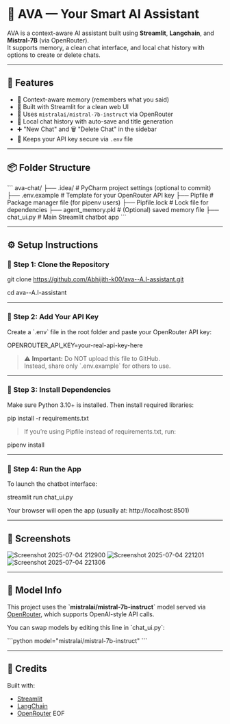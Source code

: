 # 💬 AVA — Your Smart AI Assistant

AVA is a context-aware AI assistant built using **Streamlit**, **Langchain**, and **Mistral-7B** (via OpenRouter).  
It supports memory, a clean chat interface, and local chat history with options to create or delete chats.

---

## 🚀 Features

- 🧠 Context-aware memory (remembers what you said)
- 🧼 Built with Streamlit for a clean web UI
- 💬 Uses `mistralai/mistral-7b-instruct` via OpenRouter
- 💾 Local chat history with auto-save and title generation
- ➕ "New Chat" and 🗑️ "Delete Chat" in the sidebar
- 🔐 Keeps your API key secure via `.env` file

---

## 📦 Folder Structure

\`\`\`
ava-chat/
├── .idea/                # PyCharm project settings (optional to commit)
├── .env.example          # Template for your OpenRouter API key
├── Pipfile               # Package manager file (for pipenv users)
├── Pipfile.lock          # Lock file for dependencies
├── agent_memory.pkl      # (Optional) saved memory file
├── chat_ui.py            # Main Streamlit chatbot app
\`\`\`

---

## ⚙️ Setup Instructions

### 🔹 Step 1: Clone the Repository

git clone https://github.com/Abhijith-k00/ava--A.I-assistant.git

cd ava--A.I-assistant

---

### 🔹 Step 2: Add Your API Key

Create a \`.env\` file in the root folder and paste your OpenRouter API key:

OPENROUTER_API_KEY=your-real-api-key-here

> ⚠️ **Important:** Do NOT upload this file to GitHub.  
> Instead, share only \`.env.example\` for others to use.

---

### 🔹 Step 3: Install Dependencies

Make sure Python 3.10+ is installed. Then install required libraries:

pip install -r requirements.txt

> If you’re using Pipfile instead of requirements.txt, run:

pipenv install

---

### 🔹 Step 4: Run the App

To launch the chatbot interface:

streamlit run chat_ui.py

Your browser will open the app (usually at: http://localhost:8501)

---

## 📸 Screenshots

![Screenshot 2025-07-04 212900](https://github.com/user-attachments/assets/06664bf3-f8c0-408a-85e3-d6edef70ad99)
![Screenshot 2025-07-04 221201](https://github.com/user-attachments/assets/32793d8d-bd17-47f8-b6ca-0d758bc6025b)
![Screenshot 2025-07-04 221306](https://github.com/user-attachments/assets/eade9e62-b4fc-4e3b-bc67-b38cd69b9d80)

---

## 🧠 Model Info

This project uses the **\`mistralai/mistral-7b-instruct\`** model served via [OpenRouter](https://openrouter.ai), which supports OpenAI-style API calls.

You can swap models by editing this line in \`chat_ui.py\`:

\`\`\`python
model="mistralai/mistral-7b-instruct"
\`\`\`

---

## 🙌 Credits

Built with:

- [Streamlit](https://streamlit.io/)
- [LangChain](https://www.langchain.com/)
- [OpenRouter](https://openrouter.ai)
EOF
